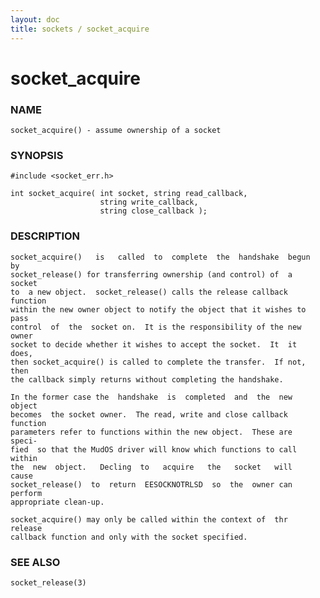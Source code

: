 ```yaml
---
layout: doc
title: sockets / socket_acquire
---
```

# socket_acquire

### NAME

    socket_acquire() - assume ownership of a socket

### SYNOPSIS

    #include <socket_err.h>

    int socket_acquire( int socket, string read_callback,
                        string write_callback,
                        string close_callback );

### DESCRIPTION

    socket_acquire()   is   called  to  complete  the  handshake  begun  by
    socket_release() for transferring ownership (and control) of  a  socket
    to  a new object.  socket_release() calls the release callback function
    within the new owner object to notify the object that it wishes to pass
    control  of  the  socket on.  It is the responsibility of the new owner
    socket to decide whether it wishes to accept the socket.  It  it  does,
    then socket_acquire() is called to complete the transfer.  If not, then
    the callback simply returns without completing the handshake.

    In the former case the  handshake  is  completed  and  the  new  object
    becomes  the socket owner.  The read, write and close callback function
    parameters refer to functions within the new object.  These are  speci‐
    fied  so that the MudOS driver will know which functions to call within
    the  new  object.   Decling  to   acquire   the   socket   will   cause
    socket_release()  to  return  EESOCKNOTRLSD  so  the  owner can perform
    appropriate clean-up.

    socket_acquire() may only be called within the context of  thr  release
    callback function and only with the socket specified.

### SEE ALSO

    socket_release(3)

